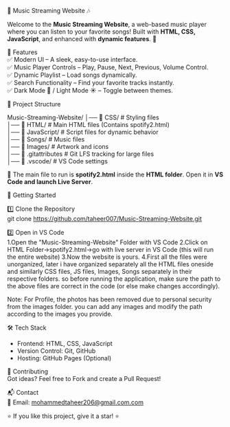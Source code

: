 🎵 Music Streaming Website 🎶  

Welcome to the **Music Streaming Website**, a web-based music player where you can listen to your favorite songs! Built with **HTML, CSS, JavaScript**, and enhanced with **dynamic features**. 🚀  

🌟 Features  
✅ Modern UI – A sleek, easy-to-use interface.  
✅ Music Player Controls – Play, Pause, Next, Previous, Volume Control.  
✅ Dynamic Playlist – Load songs dynamically.  
✅ Search Functionality – Find your favorite tracks instantly.  
✅ Dark Mode 🌙 / Light Mode ☀️ – Toggle between themes.  

📂 Project Structure  

Music-Streaming-Website/
│── 📁 CSS/              # Styling files  
│── 📁 HTML/             # Main HTML files (Contains spotify2.html)  
│── 📁 JavaScript/       # Script files for dynamic behavior  
│── 📁 Songs/            # Music files  
│── 📁 Images/           # Artwork and icons  
│── 📄 .gitattributes    # Git LFS tracking for large files  
│── 📁 .vscode/          # VS Code settings  

🔹 The main file to run is **spotify2.html** inside the **HTML folder**. Open it in **VS Code and launch Live Server**.  

🚀 Getting Started  

1️⃣ Clone the Repository  
git clone https://github.com/taheer007/Music-Streaming-Website.git  

2️⃣ Open in VS Code  
1.Open the "Music-Streaming-Website" Folder with VS Code
2.Click on HTML Folder->spotify2.html->go with live server in VS Code (this will run the entire website)
3.Now the website is yours. 
4.First all the files were unorganized, later  i have organized separately all the HTML files oneside and similarly CSS files, JS files, Images, Songs separately in their respective folders.
  so before running the application, make sure the path to the above files are correct in the code (or else make changes accordingly). 

Note: For Profile, the photos has been removed due to personal security from the images folder. you can add any images and modify the path according to the images you provide.

🛠️ Tech Stack  
- Frontend: HTML, CSS, JavaScript  
- Version Control: Git, GitHub  
- Hosting: GitHub Pages (Optional)   

🤝 Contributing  
Got ideas? Feel free to Fork and create a Pull Request!  

📬 Contact  
📧 Email: mohammedtaheer206@gmail.com.com  


⭐ If you like this project, give it a star! ⭐  
